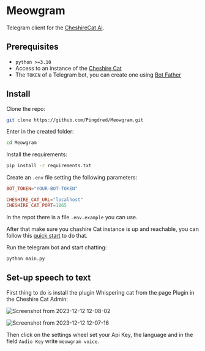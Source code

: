 # Meowgram

Telegram client for the [CheshireCat Ai](https://cheshirecat.ai/).

## Prerequisites

- `python >=3.10`
- Access to an instance of the [Cheshire Cat](https://github.com/cheshire-cat-ai/core#quickstart)
- The `TOKEN` of a Telegram bot, you can create one using [Bot Father](https://core.telegram.org/bots/features#creating-a-new-bot)

## Install

Clone the repo:

```bash
git clone https://github.com/Pingdred/Meowgram.git
```

Enter in the created folder:

```bash
cd Meowgram
```

Install the requirements:

```bash
pip install -r requirements.txt
```

Create an `.env` file setting the following parameters:

```toml
BOT_TOKEN="YOUR-BOT-TOKEN"

CHESHIRE_CAT_URL="localhost"
CHESHIRE_CAT_PORT=1865
```

In the repot there is a file `.env.example` you can use.

After that make sure you chashire Cat instance is up and reachable, you can follow this [quick start](https://github.com/cheshire-cat-ai/core#quickstart) to do that.

Run the telegram bot and start chatting:

```bash
python main.py
```
## Set-up speech to text
First thing to do is install the plugin Whispering cat from the page Plugin in the Cheshire Cat Admin:

![Screenshot from 2023-12-12 12-08-02](https://github.com/Pingdred/Meowgram/assets/67059270/dc6b0c9f-209b-425f-b039-619fa68f0dce)

![Screenshot from 2023-12-12 12-07-16](https://github.com/Pingdred/Meowgram/assets/67059270/ff652354-0e9e-4505-b307-6af90d56d0cf)

Then click on the settings wheel set your Api Key, the language and in the field `Audio Key` write `meowgram voice`.
